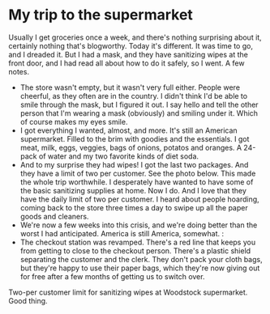 # My trip to the supermarket
Usually I get groceries once a week, and there's nothing surprising about it, certainly nothing that's blogworthy. Today it's different. It was time to go, and I dreaded it. But I had a mask, and they have sanitizing wipes at the front door, and I had read all about how to do it safely, so I went. A few notes.
* The store wasn't empty, but it wasn't very full either. People were cheerful, as they often are in the country. I didn't think I'd be able to smile through the mask, but I figured it out. I say hello and tell the other person that I'm wearing a mask (obviously) and smiling under it. Which of course makes my eyes smile. 
* I got everything I wanted, almost, and more. It's still an American supermarket. Filled to the brim with goodies and the essentials. I got meat, milk, eggs, veggies, bags of onions, potatos and oranges. A 24-pack of water and my two favorite kinds of diet soda. 
* And to my surprise they had wipes! I got the last two packages. And they have a limit of two per customer. See the photo below. This made the whole trip worthwhile. I desperately have wanted to have some of the basic sanitizing supplies at home. Now I do. And I love that they have the daily limit of two per customer. I heard about people hoarding, coming back to the store three times a day to swipe up all the paper goods and cleaners. 
* We're now a few weeks into this crisis, and we're doing better than the worst I had anticipated. America is still America, somewhat. :
* The checkout station was revamped. There's a red line that keeps you from getting to close to the checkout person. There's a plastic shield separating the customer and the clerk. They don't pack your cloth bags, but they're happy to use their paper bags, which they're now giving out for free after a few months of getting us to switch over. 

Two-per customer limit for sanitizing wipes at Woodstock supermarket. Good thing.


